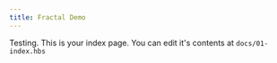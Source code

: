 ```yaml
---
title: Fractal Demo
---
```


Testing. This is your index page. You can edit it's contents at `docs/01-index.hbs`
